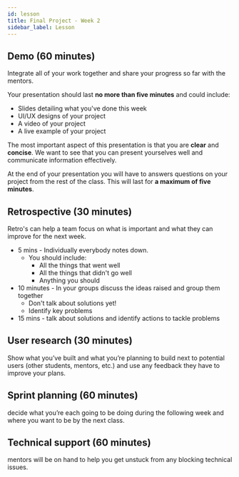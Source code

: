 ```yaml
---
id: lesson
title: Final Project - Week 2
sidebar_label: Lesson
---
```


## Demo (60 minutes)

Integrate all of your work together and share your progress so far with the mentors.

Your presentation should last **no more than five minutes** and could include:

- Slides detailing what you've done this week
- UI/UX designs of your project
- A video of your project
- A live example of your project

The most important aspect of this presentation is that you are **clear** and **concise**. We want to see that you can present yourselves well and communicate information effectively.

At the end of your presentation you will have to answers questions on your project from the rest of the class. This will last for **a maximum of five minutes**.

## Retrospective (30 minutes)

Retro's can help a team focus on what is important and what they can improve for the next week.

- 5 mins - Individually everybody notes down.
  - You should include:
    - All the things that went well
    - All the things that didn't go well
    - Anything you should
- 10 minutes - In your groups discuss the ideas raised and group them together
  - Don't talk about solutions yet!
  - Identify key problems
- 15 mins - talk about solutions and identify actions to tackle problems

## User research (30 minutes)

Show what you’ve built and what you’re planning to build next to potential users (other students, mentors, etc.) and use any feedback they have to improve your plans.

## Sprint planning (60 minutes)

decide what you’re each going to be doing during the following week and where you want to be by the next class.

## Technical support (60 minutes)

mentors will be on hand to help you get unstuck from any blocking technical issues.
